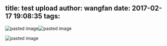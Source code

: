 title: test upload
author: wangfan
date: 2017-02-17 19:08:35
tags:
---
![pasted image](http://yfdocument.qiniudn.com/pasted-1487333095585.png)![pasted image](http://yfdocument.qiniudn.com/pasted-1487333247516.png)

![pasted image](http://yfdocument.qiniudn.com/pasted-1487333851393.png)